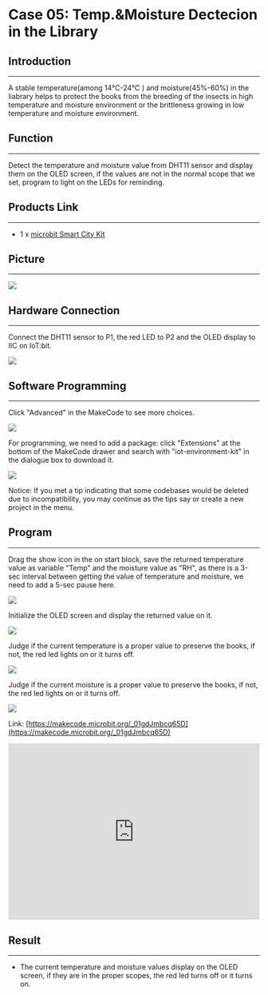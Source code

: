 # Case 05: Temp.&Moisture Dectecion in the Library


##  Introduction
---

A stable temperature(among 14℃-24℃ ) and moisture(45%-60%) in the liabrary helps to protect the books from the breeding of the insects in high temperature and moisture environment or the brittleness growing in low temperature and moisture environment.

##  Function

---

Detect the temperature and moisture value from DHT11 sensor and display them on the OLED screen, if the values are not in the normal scope that we set, program to light on the LEDs for reminding. 

## Products Link
---
- 1 x [microbit Smart City Kit]()

## Picture
---
![](./images/microbit-Smart-City-Kit-case-01-02.png)

## Hardware Connection 
---

Connect the DHT11 sensor to P1,  the red LED to P2 and the OLED display to IIC on IoT:bit. 

![](./images/microbit-Smart-City-Kit-case-05-03.png)

## Software Programming 

---

Click "Advanced" in the MakeCode to see more choices.

![](./images/microbit-Smart-City-Kit-case-01-04.png)

For programming, we need to add a package: click "Extensions" at the bottom of the MakeCode drawer and search with "iot-environment-kit" in the dialogue box to download it. 

![](./images/microbit-Smart-City-Kit-case-01-05.png)


Notice: If you met a tip indicating that some codebases would be deleted due to incompatibility, you may continue as the tips say or create a new project in the menu. 

## Program
---

Drag the show icon in the on start block, save the returned temperature value as variable "Temp" and the moisture value as "RH", as there is a 3-sec interval between getting the value of temperature and moisture, we need to add a 5-sec pause here. 

![](./images/microbit-Smart-City-Kit-case-05-07.png)

Initialize the OLED screen and display the returned value on it. 

![](./images/microbit-Smart-City-Kit-case-05-08.png)

Judge if the current temperature is a proper value to preserve the books, if not, the red led lights on or it turns off. 

![](./images/microbit-Smart-City-Kit-case-05-09.png)

Judge if the current moisture is a proper value to preserve the books, if not, the red led lights on or it turns off. 

![](./images/microbit-Smart-City-Kit-case-05-10.png)

Link: [https://makecode.microbit.org/_01gdJmbcq65D](https://makecode.microbit.org/_01gdJmbcq65D)

<div style="position:relative;height:0;padding-bottom:70%;overflow:hidden;">
<iframe style="position:absolute;top:0;left:0;width:100%;height:100%;" src="https://makecode.microbit.org/#pub:https://makecode.microbit.org/_01gdJmbcq65D" frameborder="0" sandbox="allow-popups allow-forms allow-scripts allow-same-origin">
</iframe>
</div>  


## Result
---
- The current temperature and moisture values display on the OLED screen, if they are in the proper scopes, the red led turns off or it turns on. 



